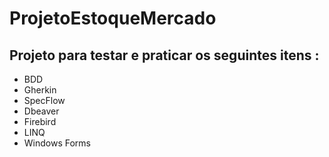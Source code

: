 # ProjetoEstoqueMercado



## Projeto para testar e praticar os seguintes itens :

- BDD
- Gherkin
- SpecFlow
- Dbeaver
- Firebird
- LINQ
- Windows Forms
